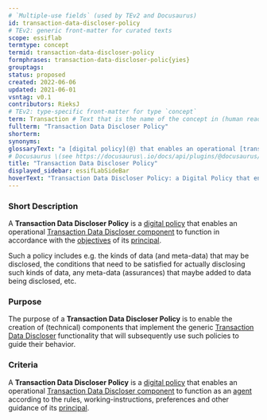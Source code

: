 ```yaml
---
# `Multiple-use fields` (used by TEv2 and Docusaurus)
id: transaction-data-discloser-policy
# TEv2: generic front-matter for curated texts
scope: essiflab
termtype: concept
termid: transaction-data-discloser-policy
formphrases: transaction-data-discloser-polic{yies}
grouptags:
status: proposed
created: 2022-06-06
updated: 2021-06-01
vsntag: v0.1
contributors: RieksJ
# TEv2: type-specific front-matter for type `concept`
term: Transaction # Text that is the name of the concept in (human readable) texts.
fullterm: "Transaction Data Discloser Policy"
shorterm:
synonyms:
glossaryText: "a [digital policy](@) that enables an operational [transaction data discloser](@) component to function in accordance with the [objectives](@) of its [principal](@)."
# Docusaurus \(see https://docusaurus\.io/docs/api/plugins/@docusaurus/plugin-content-docs#markdown-front-matter\):
title: "Transaction Data Discloser Policy"
displayed_sidebar: essifLabSideBar
hoverText: "Transaction Data Discloser Policy: a Digital Policy that enables an operational Transaction Data Discloser component to function in accordance with the Objectives of its Principal."
---
```


### Short Description
A **Transaction Data Discloser Policy** is a [digital policy](@) that enables an operational [Transaction Data Discloser component](@) to function in accordance with the [objectives](@) of its [principal](@).

Such a policy includes e.g. the kinds of data (and meta-data) that may be disclosed, the conditions that need to be satisfied for actually disclosing such kinds of data, any meta-data (assurances) that maybe added to data being disclosed, etc.

### Purpose
The purpose of a **Transaction Data Discloser Policy** is to enable the creation of (technical) components that implement the generic [Transaction Data Discloser](@) functionality that will subsequently use such policies to guide their behavior.

### Criteria
A **Transaction Data Discloser Policy** is a [digital policy](@) that enables an operational [Transaction Data Discloser component](@) to function as an [agent](@) according to the rules, working-instructions, preferences and other guidance of its [principal](@).
